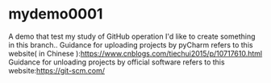 # mydemo0001
A demo that test my study of GitHub operation
I'd like to create something in this branch..
Guidance for uploading projects by pyCharm refers to this website( in Chinese ):https://www.cnblogs.com/tiechui2015/p/10717610.html
Guidance for unloading projects by official software refers to this website:https://git-scm.com/
